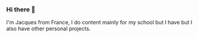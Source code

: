 ### Hi there 👋

I'm Jacques from France, I do content mainly for my school but I have but I also have other personal projects.
